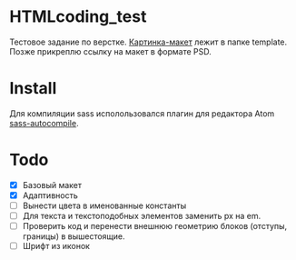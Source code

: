 # HTMLcoding_test

Тестовое задание по верстке. [Картинка-макет](https://github.com/oTkPoBeHuE/HTMLcoding_test/tree/master/template) лежит в папке template. Позже прикреплю ссылку на макет в формате PSD.

# Install
Для компиляции sass исполользовался плагин для редактора Atom [sass-autocompile](https://atom.io/packages/sass-autocompile).

# Todo

- [x] Базовый макет
- [x] Адаптивность
- [ ] Вынести цвета в именованные константы
- [ ] Для текста и текстоподобных элементов заменить px на em.
- [ ] Проверить код и перенести внешнюю геометрию блоков (отступы, границы) в вышестоящие.
- [ ] Шрифт из иконок
